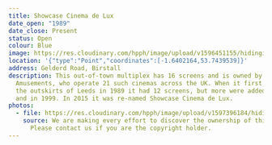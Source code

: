 ```yaml
---
title: Showcase Cinema de Lux
date_open: "1989"
date_close: Present
status: Open
colour: Blue
image: https://res.cloudinary.com/hpph/image/upload/v1596451155/hidinginplainsight/showcasecinemadeluxe.svg
location: '{"type":"Point","coordinates":[-1.6402164,53.7439539]}'
address: Gelderd Road, Birstall
description: This out-of-town multiplex has 16 screens and is owned by National
  Amusements, who operate 21 such cinemas across the UK. When it first opened on
  the outskirts of Leeds in 1989 it had 12 screens, but more were added in 1997
  and in 1999. In 2015 it was re-named Showcase Cinema de Lux.
photos:
  - file: https://res.cloudinary.com/hpph/image/upload/v1597396184/hidinginplainsight/Showcase_Cinema_de_Lux.jpg
    source: We are making every effort to discover the ownership of this photo.
      Please contact us if you are the copyright holder.
---
```

